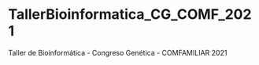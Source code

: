 # TallerBioinformatica_CG_COMF_2021
Taller de Bioinformática - Congreso Genética - COMFAMILIAR 2021
